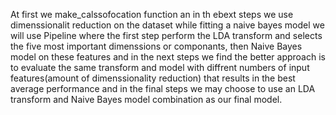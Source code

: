 At first we make_calssofocation function an in th ebext steps we use dimenssionalit reduction on the dataset while fitting a naive bayes model we will use Pipeline where the first step perform the LDA transform and selects the five
most important dimenssions or componants, then Naive Bayes model on these features and  in the next steps we find the better approach is to evaluate the same transform and model with diffrent numbers of input 
features(amount of dimenssionality reduction) that results in the best average performance and in the final steps we may choose to use an LDA transform and Naive Bayes model combination as our final model.
